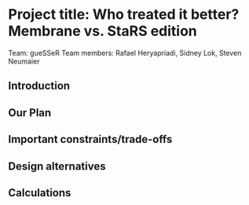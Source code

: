 # Project title: Who treated it better? Membrane vs. StaRS edition
Team: gueSSeR
Team members: Rafael Heryapriadi, Sidney Lok, Steven Neumaier

## Introduction


## Our Plan

## Important constraints/trade-offs

## Design alternatives

## Calculations
